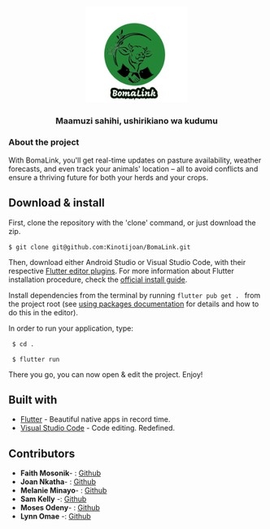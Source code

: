 <p align="center">
  <img src="./assets/bomalink-logo.png" width="200">
</p>

<!-- <h1 align="center">BomaLink</h1> -->
<h3 align="center">Maamuzi sahihi, ushirikiano wa kudumu</h3>



### About the project
With BomaLink, you'll get real-time updates on pasture availability, weather forecasts, and even track your animals' location – all to avoid conflicts and ensure a thriving future for both your herds and your crops.



## Download & install

First, clone the repository with the 'clone' command, or just download the zip.

```
$ git clone git@github.com:Kinotijoan/BomaLink.git
```

Then, download either Android Studio or Visual Studio Code, with their respective [Flutter editor plugins](https://flutter.io/get-started/editor/). For more information about Flutter installation procedure, check the [official install guide](https://flutter.io/get-started/install/).

Install dependencies from the terminal by running `flutter pub get . ` from the project root (see [using packages documentation](https://flutter.io/using-packages/#adding-a-package-dependency-to-an-app) for details and how to do this in the editor).

In order to run your application, type:
```
 $ cd .
```
```
 $ flutter run
```

There you go, you can now open & edit the project. Enjoy!

## Built with

- [Flutter](https://flutter.dev/) - Beautiful native apps in record time.
- [Visual Studio Code](https://code.visualstudio.com/) - Code editing. Redefined.

## Contributors

- **Faith Mosonik**- : [Github](https://github.com/FaithMosonik)
- **Joan Nkatha**- :  [Github](https://github.com/Kinotijoan)
- **Melanie Minayo**- :  [Github](https://github.com/MinayoMel)
- **Sam Kelly** -:  [Github](https://github.com/Icey-Python)
- **Moses Odeny**- : [Github](https://github.com/caspa-moses)
- **Lynn Omae** -: [Github](https://github.com/LynnOmae) 

